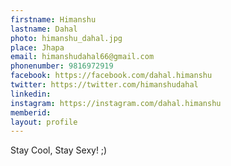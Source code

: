 ```yaml
---
firstname: Himanshu
lastname: Dahal
photo: himanshu_dahal.jpg
place: Jhapa
email: himanshudahal66@gmail.com
phonenumber: 9816972919
facebook: https://facebook.com/dahal.himanshu
twitter: https://twitter.com/himanshudahal
linkedin: 
instagram: https://instagram.com/dahal.himanshu
memberid:
layout: profile
---
```


Stay Cool, Stay Sexy! ;)